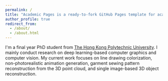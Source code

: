 ```yaml
---
permalink: /
title: "Academic Pages is a ready-to-fork GitHub Pages template for academic personal websites"
author_profile: true
redirect_from: 
  - /about/
  - /about.html
---
```


I'm a final year PhD student from [The Hong Kong Polytechnic University](https://www.polyu.edu.hk/). I mainly conduct research on deep learning-based computer graphics and computer vision. My current work focuses on line drawing colorization, non-photorealistic animation generation, garment sewing pattern reconstruction from the 3D point cloud, and single image-based 3D object reconstruction. 
